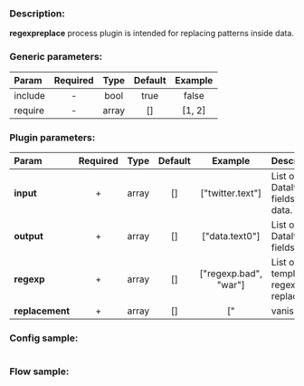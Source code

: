### Description:

**regexpreplace** process plugin is intended for replacing patterns inside data.


### Generic parameters:

| Param   | Required | Type  | Default | Example |
|:--------|:--------:|:-----:|:-------:|:-------:|
| include |    -     | bool  |  true   |  false  |
| require |    -     | array |   []    | [1, 2]  |


### Plugin parameters:

| Param           | Required | Type  | Default |         Example         | Description                                         |
|:----------------|:--------:|:-----:|:-------:|:-----------------------:|:----------------------------------------------------|
| **input**       |    +     | array |   []    |    ["twitter.text"]     | List of DataItem fields with data.                  |
| **output**      |    +     | array |   []    |     ["data.text0"]      | List of target DataItem fields.                     |
| **regexp**      |    +     | array |   []    |  ["regexp.bad", "war"]  | List of config templates/raw regexps for replacing. |
| **replacement** |    +     | array |   []    | ["|vanished|", "peace"] | List of replacements.                               |

### Config sample:

```toml

```

### Flow sample:

```yaml
```